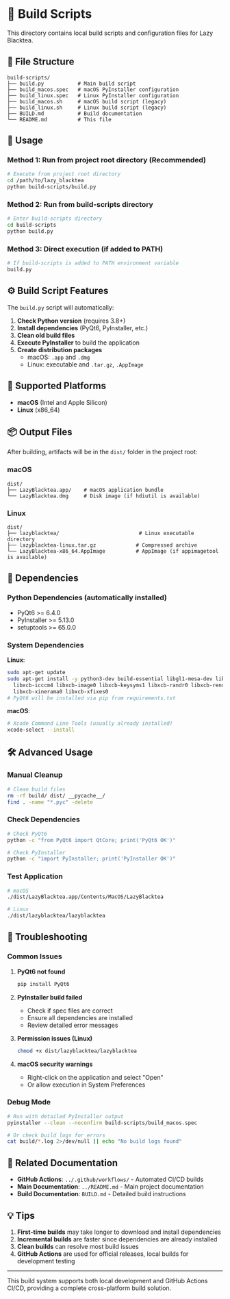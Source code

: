 # 🔨 Build Scripts

This directory contains local build scripts and configuration files for Lazy Blacktea.

## 📁 File Structure

```
build-scripts/
├── build.py           # Main build script
├── build_macos.spec   # macOS PyInstaller configuration
├── build_linux.spec   # Linux PyInstaller configuration
├── build_macos.sh     # macOS build script (legacy)
├── build_linux.sh     # Linux build script (legacy)
├── BUILD.md           # Build documentation
└── README.md          # This file
```

## 🚀 Usage

### Method 1: Run from project root directory (Recommended)

```bash
# Execute from project root directory
cd /path/to/lazy_blacktea
python build-scripts/build.py
```

### Method 2: Run from build-scripts directory

```bash
# Enter build-scripts directory
cd build-scripts
python build.py
```

### Method 3: Direct execution (if added to PATH)

```bash
# If build-scripts is added to PATH environment variable
build.py
```

## ⚙️ Build Script Features

The `build.py` script will automatically:

1. **Check Python version** (requires 3.8+)
2. **Install dependencies** (PyQt6, PyInstaller, etc.)
3. **Clean old build files**
4. **Execute PyInstaller** to build the application
5. **Create distribution packages**
   - macOS: `.app` and `.dmg`
   - Linux: executable and `.tar.gz`, `.AppImage`

## 🎯 Supported Platforms

- **macOS** (Intel and Apple Silicon)
- **Linux** (x86_64)

## 📦 Output Files

After building, artifacts will be in the `dist/` folder in the project root:

### macOS
```
dist/
├── LazyBlacktea.app/    # macOS application bundle
└── LazyBlacktea.dmg     # Disk image (if hdiutil is available)
```

### Linux
```
dist/
├── lazyblacktea/                          # Linux executable directory
├── lazyblacktea-linux.tar.gz             # Compressed archive
└── LazyBlacktea-x86_64.AppImage          # AppImage (if appimagetool is available)
```

## 🔧 Dependencies

### Python Dependencies (automatically installed)
- PyQt6 >= 6.4.0
- PyInstaller >= 5.13.0
- setuptools >= 65.0.0

### System Dependencies

**Linux**:
```bash
sudo apt-get update
sudo apt-get install -y python3-dev build-essential libgl1-mesa-dev libxkbcommon-x11-0 \
  libxcb-icccm4 libxcb-image0 libxcb-keysyms1 libxcb-randr0 libxcb-render-util0 \
  libxcb-xinerama0 libxcb-xfixes0
# PyQt6 will be installed via pip from requirements.txt
```

**macOS**:
```bash
# Xcode Command Line Tools (usually already installed)
xcode-select --install
```

## 🛠️ Advanced Usage

### Manual Cleanup
```bash
# Clean build files
rm -rf build/ dist/ __pycache__/
find . -name "*.pyc" -delete
```

### Check Dependencies
```bash
# Check PyQt6
python -c "from PyQt6 import QtCore; print('PyQt6 OK')"

# Check PyInstaller
python -c "import PyInstaller; print('PyInstaller OK')"
```

### Test Application
```bash
# macOS
./dist/LazyBlacktea.app/Contents/MacOS/LazyBlacktea

# Linux
./dist/lazyblacktea/lazyblacktea
```

## 🚨 Troubleshooting

### Common Issues

1. **PyQt6 not found**
   ```bash
   pip install PyQt6
   ```

2. **PyInstaller build failed**
   - Check if spec files are correct
   - Ensure all dependencies are installed
   - Review detailed error messages

3. **Permission issues (Linux)**
   ```bash
   chmod +x dist/lazyblacktea/lazyblacktea
   ```

4. **macOS security warnings**
   - Right-click on the application and select "Open"
   - Or allow execution in System Preferences

### Debug Mode

```bash
# Run with detailed PyInstaller output
pyinstaller --clean --noconfirm build-scripts/build_macos.spec

# Or check build logs for errors
cat build/*.log 2>/dev/null || echo "No build logs found"
```

## 🔗 Related Documentation

- **GitHub Actions**: `../.github/workflows/` - Automated CI/CD builds
- **Main Documentation**: `../README.md` - Main project documentation
- **Build Documentation**: `BUILD.md` - Detailed build instructions

## 💡 Tips

1. **First-time builds** may take longer to download and install dependencies
2. **Incremental builds** are faster since dependencies are already installed
3. **Clean builds** can resolve most build issues
4. **GitHub Actions** are used for official releases, local builds for development testing

---

This build system supports both local development and GitHub Actions CI/CD, providing a complete cross-platform build solution.